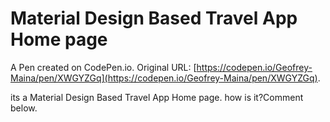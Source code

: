 # Material Design Based Travel App Home page

A Pen created on CodePen.io. Original URL: [https://codepen.io/Geofrey-Maina/pen/XWGYZGq](https://codepen.io/Geofrey-Maina/pen/XWGYZGq).

its a Material Design Based Travel App Home page. how is it?Comment below.
